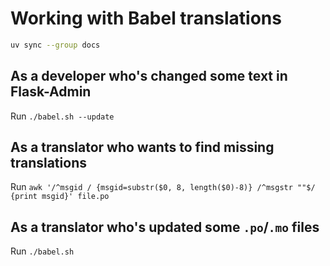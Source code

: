# Working with Babel translations
```bash
uv sync --group docs
```
## As a developer who's changed some text in Flask-Admin

Run `./babel.sh --update`

## As a translator who wants to find missing translations
Run `awk '/^msgid / {msgid=substr($0, 8, length($0)-8)} /^msgstr ""$/ {print msgid}' file.po`

## As a translator who's updated some `.po`/`.mo` files

Run `./babel.sh`
